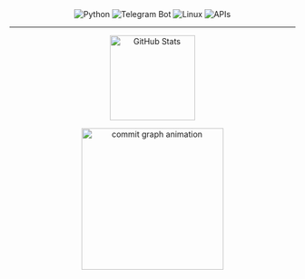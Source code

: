 <div align="center">
  <img src="https://img.shields.io/badge/Python-3776AB?style=for-the-badge&logo=python&logoColor=black" alt="Python">
  <img src="https://img.shields.io/badge/Telegram%20Bot-26A5E4?style=for-the-badge&logo=telegram&logoColor=black" alt="Telegram Bot">
  <img src="https://img.shields.io/badge/Linux-FCC624?style=for-the-badge&logo=linux&logoColor=black" alt="Linux">
  <img src="https://img.shields.io/badge/API-005571?style=for-the-badge&logo=api&logoColor=black" alt="APIs">
</div>
<hr>
<div align="center">
  <img height="150" src="https://github-readme-stats.vercel.app/api?username=sittiev&show_icons=true&theme=chartreuse-dark" alt="GitHub Stats">
</div>

<p align="center">
  <img height="250" src="https://github-readme-activity-graph.vercel.app/graph?username=sittiev&theme=chartreuse-dark&hide_border=true&area=false" alt="commit graph animation">
</p>
